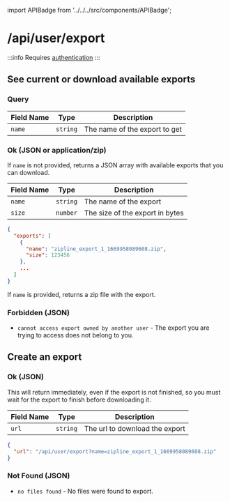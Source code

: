 import APIBadge from '../../../src/components/APIBadge';

# /api/user/export

:::info
Requires [authentication](/docs/api#authentication)
:::

## <APIBadge type="GET" /> See current or download available exports

### Query

| Field Name | Type     | Description                   |
| ---------- | -------- | ----------------------------- |
| `name`     | `string` | The name of the export to get |

### <APIBadge type="200" /> Ok (JSON or application/zip)

If `name` is not provided, returns a JSON array with available exports that you can download.

| Field Name | Type     | Description                     |
| ---------- | -------- | ------------------------------- |
| `name`     | `string` | The name of the export          |
| `size`     | `number` | The size of the export in bytes |

```json
{
  "exports": [
    {
      "name": "zipline_export_1_1669958089608.zip",
      "size": 123456
    },
    ...
  ]
}
```

If `name` is provided, returns a zip file with the export.

### <APIBadge type="401" /> Forbidden (JSON)

- `cannot access export owned by another user` - The export you are trying to access does not belong to you.

## <APIBadge type="POST" /> Create an export

### <APIBadge type="200" /> Ok (JSON)

This will return immediately, even if the export is not finished, so you must wait for the export to finish before downloading it.

| Field Name | Type     | Description                    |
| ---------- | -------- | ------------------------------ |
| `url`      | `string` | The url to download the export |

```json
{
  "url": "/api/user/export?name=zipline_export_1_1669958089608.zip"
}
```

### <APIBadge type="404" /> Not Found (JSON)

- `no files found` - No files were found to export.

